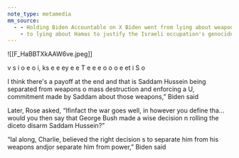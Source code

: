 ```yaml
---
note_type: metamedia
mm_source:
  - - Holding Biden Accountable on X Biden went from lying about weapons of mass destruction to justify Bush's illegal invasion of Iraq
    - to lying about Hamas to justify the Israeli occupation's genocide in Palestine... httpst.co34FmUlewJD  X.md
---
```


![[F_HaBBTXkAAW6ve.jpeg]]

v s i o
e o i, ks e e
ey e e T e e
e o o o e
et i S o

I think there's a payoff at the end and that is Saddam Hussein
being separated from weapons o mass destruction and
enforcing a U, commitment made by Saddam about those
weapons,” Biden said

Later, Rose asked, “Ifinfact the war goes well, in however you
define tha... would you then say that George Bush made a wise
decision n rolling the diceto disarm Saddam Hussein?”

“Ial along, Charlie, believed the right decision s to separate
him from his weapons andjor separate him from power,” Biden
said


